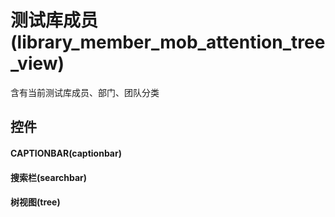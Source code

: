 # 测试库成员(library_member_mob_attention_tree_view)  <!-- {docsify-ignore-all} -->


含有当前测试库成员、部门、团队分类



## 控件
#### CAPTIONBAR(captionbar)
#### 搜索栏(searchbar)
#### 树视图(tree)


<script>
 const { createApp } = Vue
  createApp({
    data() {
      return {

      }
    }
  }).use(ElementPlus).mount('#app')
</script>